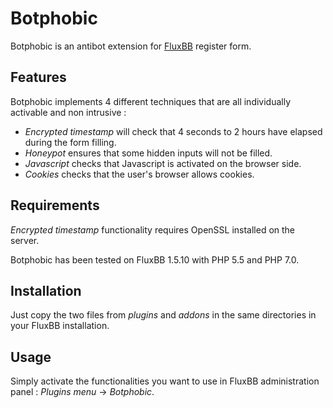 Botphobic
==========

Botphobic is an antibot extension for [FluxBB](https://github.com/fluxbb/fluxbb) register form.

## Features

Botphobic implements 4 different techniques that are all individually activable and non intrusive :

* _Encrypted timestamp_ will check that 4 seconds to 2 hours have elapsed during the form filling.
* _Honeypot_ ensures that some hidden inputs will not be filled.
* _Javascript_ checks that Javascript is activated on the browser side.
* _Cookies_ checks that the user's browser allows cookies.

## Requirements

_Encrypted timestamp_ functionality requires OpenSSL installed on the server.

Botphobic has been tested on FluxBB 1.5.10 with PHP 5.5 and PHP 7.0.

## Installation

Just copy the two files from _plugins_ and _addons_ in the same directories in your FluxBB installation.

## Usage

Simply activate the functionalities you want to use in FluxBB administration panel : _Plugins menu_ -> _Botphobic_.
